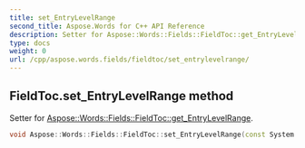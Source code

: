 ```yaml
---
title: set_EntryLevelRange
second_title: Aspose.Words for C++ API Reference
description: Setter for Aspose::Words::Fields::FieldToc::get_EntryLevelRange. 
type: docs
weight: 0
url: /cpp/aspose.words.fields/fieldtoc/set_entrylevelrange/
---
```

## FieldToc.set_EntryLevelRange method


Setter for [Aspose::Words::Fields::FieldToc::get_EntryLevelRange](../get_entrylevelrange/).

```cpp
void Aspose::Words::Fields::FieldToc::set_EntryLevelRange(const System::String &value)
```

